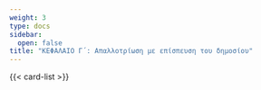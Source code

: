 ```yaml
---
weight: 3
type: docs
sidebar:
  open: false
title: "ΚΕΦΑΛΑΙΟ Γ΄: Απαλλοτρίωση με επίσπευση του δημοσίου"
---
```


{{< card-list >}}
